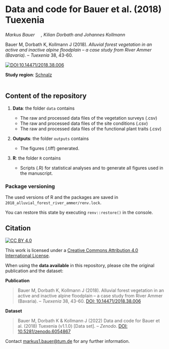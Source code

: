 # Data and code for Bauer et al. (2018) Tuexenia

_Markus Bauer <a href="https://orcid.org/0000-0001-5372-4174"><img src="https://info.orcid.org/wp-content/uploads/2019/11/orcid_16x16.png" width="16" height = "16"></a>, Kilian Dorbath and Johannes Kollmann <a href="https://orcid.org/0000-0002-4990-3636"><img src="https://info.orcid.org/wp-content/uploads/2019/11/orcid_16x16.png" width="16" height = "16"></a>_  

Bauer M, Dorbath K, Kollmann J (2018). _Alluvial forest vegetation in an active and inactive alpine floodplain – a case study from River Ammer (Bavaria)._ – _Tuexenia_ 38, 43-60.

[![DOI:10.14471/2018.38.006](http://img.shields.io/badge/DOI-10.14471/2018.38.006-informational.svg)](https://doi.org/10.14471/2018.38.006)

**Study region**: [Schnalz](https://www.openstreetmap.org/#map=16/47.7737/10.9615)
<br>
<br>
## Content of the repository

1. __Data__: the folder `data` contains  
    * The raw and processed data files of the vegetation surveys (.csv) 
    * The raw and processed data files of the site conditions (.csv) 
    * The raw and processed data files of the functional plant traits (.csv) 
    
3. __Outputs__: the folder `outputs` contains  
    * The figures (.tiff) generated.
    
4. __R__: the folder `R` contains  
    * Scripts (.R) for statistical analyses and to generate all figures used in the manuscript.

### Package versioning

The used versions of R and the packages are saved in `2018_alluvial_forest_river_ammer/renv.lock`.

You can restore this state by executing `renv::restore()` in the console.

## Citation

[![CC BY 4.0][cc-by-shield]][cc-by]

This work is licensed under a
[Creative Commons Attribution 4.0 International License][cc-by].

[cc-by]: http://creativecommons.org/licenses/by/4.0/
[cc-by-shield]: https://img.shields.io/badge/License-CC%20BY%204.0-lightgrey.svg

When using the __data available__ in this repository, please cite the original publication and the dataset:

**Publication**

> Bauer M, Dorbath K, Kollmann J (2018). Alluvial forest vegetation in an active and inactive alpine floodplain – a case study from River Ammer (Bavaria). – *Tuexenia* 38, 43-60. [DOI: 10.14471/2018.38.006](https://doi.org/10.14471/2018.38.006)

**Dataset**

> Bauer M, Dorbath K & Kollmann J (2022) Data and code for Bauer et al. (2018) Tuexenia (v1.1.0) [Data set]. – *Zenodo*. [DOI: 10.5281/zenodo.6054867](https://doi.org/10.5281/zenodo.6054867)

Contact markus1.bauer@tum.de for any further information.  
